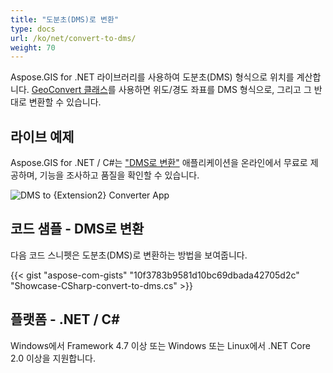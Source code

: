 ```yaml
---
title: "도분초(DMS)로 변환"
type: docs
url: /ko/net/convert-to-dms/
weight: 70
---
```


Aspose.GIS for .NET 라이브러리를 사용하여 도분초(DMS) 형식으로 위치를 계산합니다. [GeoConvert 클래스](https://reference.aspose.com/gis/net/aspose.gis/geoconvert)를 사용하면 위도/경도 좌표를 DMS 형식으로, 그리고 그 반대로 변환할 수 있습니다.

## **라이브 예제**

Aspose.GIS for .NET / C#는 ["DMS로 변환"](https://products.aspose.app/gis/coordinates/convert-to-dms) 애플리케이션을 온라인에서 무료로 제공하며, 기능을 조사하고 품질을 확인할 수 있습니다.

![DMS to {Extension2} Converter App](coordinates.png)

## **코드 샘플 - DMS로 변환**

다음 코드 스니펫은 도분초(DMS)로 변환하는 방법을 보여줍니다.

{{< gist "aspose-com-gists" "10f3783b9581d10bc69dbada42705d2c" "Showcase-CSharp-convert-to-dms.cs" >}}

## **플랫폼 - .NET / C#**

Windows에서 Framework 4.7 이상 또는 Windows 또는 Linux에서 .NET Core 2.0 이상을 지원합니다.
